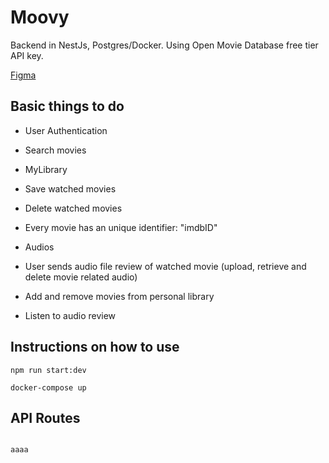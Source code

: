 # Moovy

Backend in NestJs, Postgres/Docker. Using Open Movie Database free tier API key.

[Figma](https://www.figma.com/file/byH2CT5gkq5mKMEXtaAcDE/Dev-Challenge-2021%2F1?type=design&node-id=78-62)

## Basic things to do

- User Authentication

- Search movies

- MyLibrary
- Save watched movies
- Delete watched movies
- Every movie has an unique identifier: "imdbID"

- Audios
- User sends audio file review of watched movie (upload, retrieve and delete movie related audio)

- Add and remove movies from personal library
- Listen to audio review

## Instructions on how to use

```
npm run start:dev
```

```
docker-compose up
```

## API Routes

```

aaaa

```